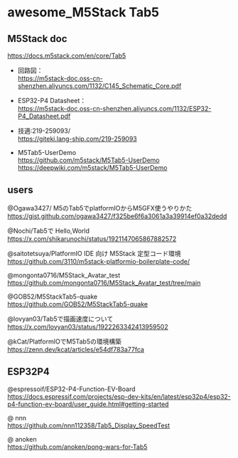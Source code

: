 # awesome_M5Stack Tab5


## M5Stack doc

https://docs.m5stack.com/en/core/Tab5<br>
 * 回路図：<br>
https://m5stack-doc.oss-cn-shenzhen.aliyuncs.com/1132/C145_Schematic_Core.pdf<br>
 * ESP32-P4 Datasheet：<br>
https://m5stack-doc.oss-cn-shenzhen.aliyuncs.com/1132/ESP32-P4_Datasheet.pdf<br>
 * 技適:219-259093/<br>
https://giteki.lang-ship.com/219-259093<br>

 * M5Tab5-UserDemo<br>
https://github.com/m5stack/M5Tab5-UserDemo<br>
https://deepwiki.com/m5stack/M5Tab5-UserDemo<br>

## users

@Ogawa3427/ M5のTab5でplatformIOからM5GFX使うやりかた <br>
https://gist.github.com/ogawa3427/f325be6f6a3061a3a39914ef0a32dedd<br>

@Nochi/Tab5で Hello,World<br>
https://x.com/shikarunochi/status/1921147065867882572<br>

@saitotetsuya/PlatformIO IDE 向け M5Stack 定型コード環境<br>
https://github.com/3110/m5stack-platformio-boilerplate-code/<br>

@mongonta0716/M5Stack_Avatar_test<br>
https://github.com/mongonta0716/M5Stack_Avatar_test/tree/main<br>

@GOB52/M5StackTab5-quake<br>
https://github.com/GOB52/M5StackTab5-quake<br>

@lovyan03/Tab5で描画速度について<br>
https://x.com/lovyan03/status/1922263342413959502<br>

@kCat/PlatformIOでM5Tab5の環境構築<br>
https://zenn.dev/kcat/articles/e54df783a77fca<br>

## ESP32P4

@espressoif/ESP32-P4-Function-EV-Board<br>
https://docs.espressif.com/projects/esp-dev-kits/en/latest/esp32p4/esp32-p4-function-ev-board/user_guide.html#getting-started<br>


@ nnn<br>
https://github.com/nnn112358/Tab5_Display_SpeedTest<br>

@ anoken<br>
https://github.com/anoken/pong-wars-for-Tab5<br>

